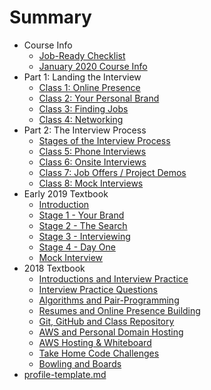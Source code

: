 # Summary

<!--* 
[Job Ready Checklist](2019-summer/job-ready-checklist.md)
-->
* Course Info
  * [Job-Ready Checklist](2019-summer/checklist.md)
  * [January 2020 Course Info](2019-summer/2020-january.md)
* Part 1: Landing the Interview
  * [Class 1: Online Presence](2019-summer/1-online-presence.md)
  * [Class 2: Your Personal Brand](2019-summer/2-personal-brand.md)
  * [Class 3: Finding Jobs](2019-summer/3-job-search.md)
  * [Class 4: Networking](2019-summer/4-networking.md)
* Part 2: The Interview Process
  * [Stages of the Interview Process](2019-summer/interview-process.md)
  * [Class 5: Phone Interviews](2019-summer/5-phone-interview.md)
  * [Class 6: Onsite Interviews](2019-summer/6-whiteboarding.md)
  * [Class 7: Job Offers / Project Demos](2019-summer/7-job-offer.md)
  * [Class 8: Mock Interviews](2019-summer/8-mock-interview.md)
* Early 2019 Textbook
  * [Introduction](lessons/INTRODUCTION.md)
  * [Stage 1 - Your Brand](lessons/BRANDING.md)
  * [Stage 2 - The Search](lessons/SEARCH.md)
  * [Stage 3 - Interviewing](lessons/INTERVIEWING.md)
  * [Stage 4 - Day One](lessons/DAYONE.md)
  * [Mock Interview](lessons/MOCKINTERVIEW.md)
* 2018 Textbook
  * [Introductions and Interview Practice](lessons/INTRODUCTIONS.md)
  * [Interview Practice Questions](lessons/PRACTICEQUESTIONS.md)
  * [Algorithms and Pair-Programming](lessons/ALGORITHMSPAIRPROGRAMMING.md)
  * [Resumes and Online Presence Building](lessons/RESUMESONLINE.md)
  * [Git, GitHub and Class Repository](lessons/GITHUB.md)
  * [AWS and Personal Domain Hosting](lessons/AWSHOSTING.md)
  * [AWS Hosting & Whiteboard](lessons/WHITEBOARDING.md)
  * [Take Home Code Challenges](lessons/TAKEHOME.md)
  * [Bowling and Boards](lessons/WHITEBOARDING2.md)
* [profile-template.md](lessons/profile-template.md)
